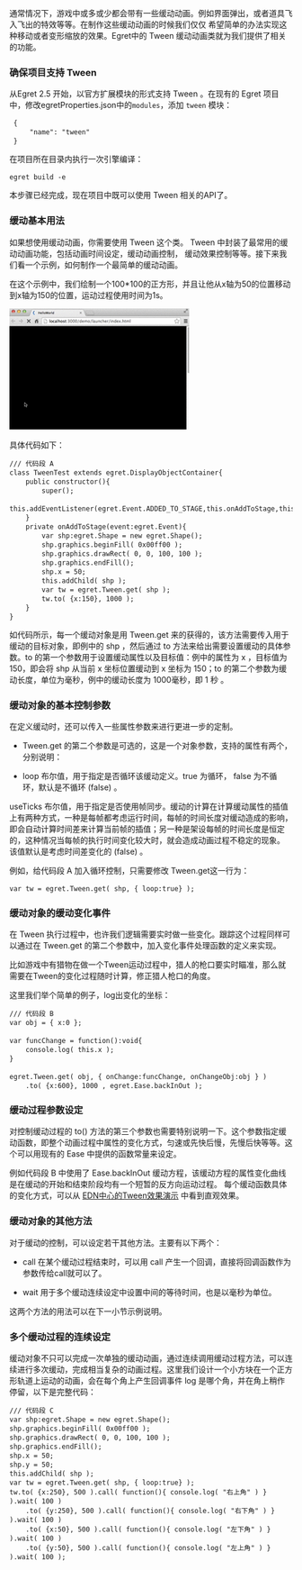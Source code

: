 通常情况下，游戏中或多或少都会带有一些缓动动画。例如界面弹出，或者道具飞入飞出的特效等等。在制作这些缓动动画的时候我们仅仅 希望简单的办法实现这种移动或者变形缩放的效果。Egret中的 Tween 缓动动画类就为我们提供了相关的功能。

### 确保项目支持 Tween

从Egret 2.5 开始，以官方扩展模块的形式支持 Tween 。在现有的 Egret 项目中，修改egretProperties.json中的`modules`，添加 `tween` 模块：
```
 {
     "name": "tween"
 }
 ```
在项目所在目录内执行一次引擎编译：

```
egret build -e
```
本步骤已经完成，现在项目中既可以使用 Tween 相关的API了。

### 缓动基本用法

如果想使用缓动动画，你需要使用 Tween 这个类。 Tween 中封装了最常用的缓动动画功能，包括动画时间设定，缓动动画控制， 缓动效果控制等等。接下来我们看一个示例，如何制作一个最简单的缓动动画。

在这个示例中，我们绘制一个100*100的正方形，并且让他从x轴为50的位置移动到x轴为150的位置，运动过程使用时间为1s。

![](568b43fa06115.gif)

具体代码如下：

```
/// 代码段 A
class TweenTest extends egret.DisplayObjectContainer{
    public constructor(){
        super();
        this.addEventListener(egret.Event.ADDED_TO_STAGE,this.onAddToStage,this);
    }
    private onAddToStage(event:egret.Event){
        var shp:egret.Shape = new egret.Shape();
        shp.graphics.beginFill( 0x00ff00 );
        shp.graphics.drawRect( 0, 0, 100, 100 );
        shp.graphics.endFill();
        shp.x = 50;
        this.addChild( shp );
        var tw = egret.Tween.get( shp );
        tw.to( {x:150}, 1000 );
    }
}
```

如代码所示，每一个缓动对象是用 Tween.get 来的获得的，该方法需要传入用于缓动的目标对象，即例中的 shp ，然后通过 to 方法来给出需要设置缓动的具体参数。to 的第一个参数用于设置缓动属性以及目标值：例中的属性为 x ，目标值为 150，即会将 shp 从当前 x 坐标位置缓动到 x 坐标为 150；to 的第二个参数为缓动长度，单位为毫秒，例中的缓动长度为 1000毫秒，即 1 秒 。

### 缓动对象的基本控制参数

在定义缓动时，还可以传入一些属性参数来进行更进一步的定制。

* Tween.get 的第二个参数是可选的，这是一个对象参数，支持的属性有两个，分别说明：

* loop  布尔值，用于指定是否循环该缓动定义。true 为循环， false 为不循环，默认是不循环 (false) 。

useTicks  布尔值，用于指定是否使用帧同步。缓动的计算在计算缓动属性的插值上有两种方式，一种是每帧都考虑运行时间，每帧的时间长度对缓动造成的影响，即会自动计算时间差来计算当前帧的插值；另一种是架设每帧的时间长度是恒定的，这种情况当每帧的执行时间变化较大时，就会造成动画过程不稳定的现象。 该值默认是考虑时间差变化的 (false) 。

例如，给代码段 A 加入循环控制，只需要修改 Tween.get这一行为：

```
var tw = egret.Tween.get( shp, { loop:true} );
```

### 缓动对象的缓动变化事件

在 Tween 执行过程中，也许我们逻辑需要实时做一些变化。跟踪这个过程同样可以通过在 Tween.get 的第二个参数中，加入变化事件处理函数的定义来实现。

比如游戏中有猎物在做一个Tween运动过程中，猎人的枪口要实时瞄准，那么就需要在Tween的变化过程随时计算，修正猎人枪口的角度。

这里我们举个简单的例子，log出变化的坐标：

```
/// 代码段 B
var obj = { x:0 };

var funcChange = function():void{
    console.log( this.x );
}

egret.Tween.get( obj, { onChange:funcChange, onChangeObj:obj } )
    .to( {x:600}, 1000 , egret.Ease.backInOut );
```

### 缓动过程参数设定

对控制缓动过程的 to() 方法的第三个参数也需要特别说明一下。这个参数指定缓动函数，即整个动画过程中属性的变化方式，匀速或先快后慢，先慢后快等等。这个可以用现有的 Ease 中提供的函数常量来设定。 

例如代码段 B 中使用了 Ease.backInOut 缓动方程，该缓动方程的属性变化曲线是在缓动的开始和结束阶段均有一个短暂的反方向运动过程。 每个缓动函数具体的变化方式，可以从 [EDN中心的Tween效果演示](http://edn.egret.com/cn/article/index/id/53) 中看到直观效果。


### 缓动对象的其他方法

对于缓动的控制，可以设定若干其他方法。主要有以下两个：

* call 在某个缓动过程结束时，可以用 call 产生一个回调，直接将回调函数作为参数传给call就可以了。

* wait 用于多个缓动连续设定中设置中间的等待时间，也是以毫秒为单位。

这两个方法的用法可以在下一小节示例说明。


### 多个缓动过程的连续设定

缓动对象不只可以完成一次单独的缓动动画，通过连续调用缓动过程方法，可以连续进行多次缓动，完成相当复杂的动画过程。这里我们设计一个小方块在一个正方形轨道上运动的动画，会在每个角上产生回调事件 log 是哪个角，并在角上稍作停留，以下是完整代码：

```
/// 代码段 C
var shp:egret.Shape = new egret.Shape();
shp.graphics.beginFill( 0x00ff00 );
shp.graphics.drawRect( 0, 0, 100, 100 );
shp.graphics.endFill();
shp.x = 50;
shp.y = 50;
this.addChild( shp );
var tw = egret.Tween.get( shp, { loop:true} );
tw.to( {x:250}, 500 ).call( function(){ console.log( "右上角" ) } ).wait( 100 )
    .to( {y:250}, 500 ).call( function(){ console.log( "右下角" ) } ).wait( 100 )
    .to( {x:50}, 500 ).call( function(){ console.log( "左下角" ) } ).wait( 100 )
    .to( {y:50}, 500 ).call( function(){ console.log( "左上角" ) } ).wait( 100 );
```    
